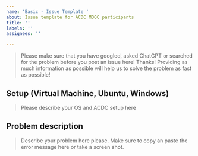 ```yaml
---
name: 'Basic - Issue Template '
about: Issue template for ACDC MOOC participants
title: ''
labels: ''
assignees: ''

---
```


> Please make sure that you have googled, asked ChatGPT or searched for the problem before you post an issue here! Thanks!
> Providing as much information as possible will help us to solve the problem as fast as possible!


## Setup (Virtual Machine, Ubuntu, Windows)
> Please describe your OS and ACDC setup here



## Problem description
> Describe your problem here please. Make sure to copy an paste the error message here or take a screen shot.
